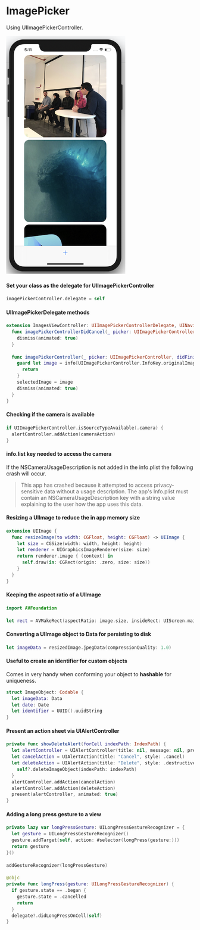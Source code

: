 # ImagePicker

Using UIImagePickerController. 

![image picker](Assets/imagepicker.png)

#### Set your class as the delegate for UIImagePickerController

```swift 
imagePickerController.delegate = self 
````

#### UIImagePickerDelegate methods 

```swift 
extension ImagesViewController: UIImagePickerControllerDelegate, UINavigationControllerDelegate {
  func imagePickerControllerDidCancel(_ picker: UIImagePickerController) {
    dismiss(animated: true)
  }
  
  func imagePickerController(_ picker: UIImagePickerController, didFinishPickingMediaWithInfo info: [UIImagePickerController.InfoKey : Any]) {
    guard let image = info[UIImagePickerController.InfoKey.originalImage] as? UIImage else {
      return
    }
    selectedImage = image
    dismiss(animated: true)
  }
}
```

#### Checking if the camera is available 

```swift 
if UIImagePickerController.isSourceTypeAvailable(.camera) {
  alertController.addAction(cameraAction)
}
```

#### info.list key needed to access the camera 

If the NSCameraUsageDescription is not added in the info.plist the following crash will occur. 
> This app has crashed because it attempted to access privacy-sensitive data without a usage description.
> The app's Info.plist must contain an NSCameraUsageDescription key with a string value explaining to the
> user how the app uses this data.

#### Resizing a UIImage to reduce the in app memory size 

```swift 
extension UIImage {
  func resizeImage(to width: CGFloat, height: CGFloat) -> UIImage {
    let size = CGSize(width: width, height: height)
    let renderer = UIGraphicsImageRenderer(size: size)
    return renderer.image { (context) in
      self.draw(in: CGRect(origin: .zero, size: size))
    }
  }
}
```

#### Keeping the aspect ratio of a UIImage 

```swift 
import AVFoundation

let rect = AVMakeRect(aspectRatio: image.size, insideRect: UIScreen.main.bounds)
```

#### Converting a UIImage object to Data for persisting to disk 

```swift 
let imageData = resizedImage.jpegData(compressionQuality: 1.0)
```

#### Useful to create an identifier for custom objects 

Comes in very handy when conforming your object to **hashable** for uniqueness. 

```swift 
struct ImageObject: Codable {
  let imageData: Data
  let date: Date
  let identifier = UUID().uuidString
}
```

#### Present an action sheet via UIAlertController 

```swift 
private func showDeleteAlert(forCell indexPath: IndexPath) {
  let alertController = UIAlertController(title: nil, message: nil, preferredStyle: .actionSheet)
  let cancelAction = UIAlertAction(title: "Cancel", style: .cancel)
  let deleteAction = UIAlertAction(title: "Delete", style: .destructive) { [weak self] alertAction in
    self?.deleteImageObject(indexPath: indexPath)
  }
  alertController.addAction(cancelAction)
  alertController.addAction(deleteAction)
  present(alertController, animated: true)
}
```

#### Adding a long press gesture to a view 

```swift 
private lazy var longPressGesture: UILongPressGestureRecognizer = {
  let gesture = UILongPressGestureRecognizer()
  gesture.addTarget(self, action: #selector(longPress(gesture:)))
  return gesture
}()

addGestureRecognizer(longPressGesture)

@objc
private func longPress(gesture: UILongPressGestureRecognizer) {
  if gesture.state == .began {
    gesture.state = .cancelled
    return
  }
  delegate?.didLongPressOnCell(self)
}
```
